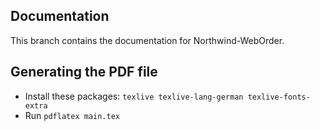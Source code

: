 Documentation
-------------

This branch contains the documentation for Northwind-WebOrder.


Generating the PDF file
-----------------------

* Install these packages: `texlive texlive-lang-german texlive-fonts-extra`
* Run `pdflatex main.tex`
